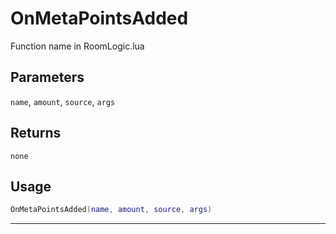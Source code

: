 # OnMetaPointsAdded
Function name in RoomLogic.lua
## Parameters
`name`, `amount`, `source`, `args`
## Returns
`none`
## Usage
```lua
OnMetaPointsAdded(name, amount, source, args)
```
---
